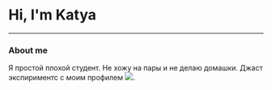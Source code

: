 # Hi, I'm Katya
___
### About me
Я простой плохой студент. Не хожу на пары и не делаю домашки. Джаст экспириментс с моим профилем <img src= "https://media3.giphy.com/media/v1.Y2lkPTc5MGI3NjExcm92dHJ4cDRla2p5NGh3YmNibXc3cDR1MWVzODB3eGhsbHc1b3o2dyZlcD12MV9pbnRlcm5hbF9naWZfYnlfaWQmY3Q9cw/Fax7fhOg2beLfVcx0g/giphy.gif">. 
<!--
**4SomeReason/4SomeReason** is a ✨ _special_ ✨ repository because its `README.md` (this file) appears on your GitHub profile.

Here are some ideas to get you started:

- 🔭 I’m currently working on ...
- 🌱 I’m currently learning ...
- 👯 I’m looking to collaborate on ...
- 🤔 I’m looking for help with ...
- 💬 Ask me about ...
- 📫 How to reach me: ...
- 😄 Pronouns: ...
- ⚡ Fun fact: ...
-->
